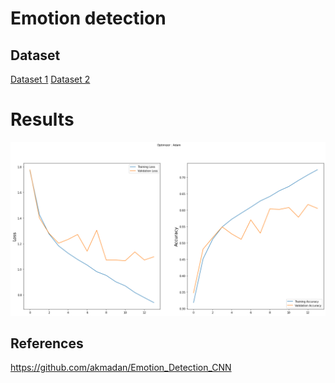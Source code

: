 # Emotion detection
## Dataset

[Dataset 1](https://www.kaggle.com/jonathanoheix/face-expression-recognition-dataset)
[Dataset 2](https://www.kaggle.com/datasets/deadskull7/fer2013)

# Results

![results](result.png)

## References

https://github.com/akmadan/Emotion_Detection_CNN

